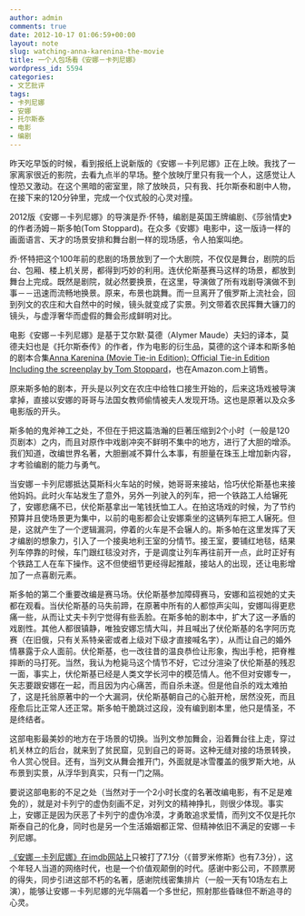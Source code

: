 ```yaml
---
author: admin
comments: true
date: 2012-10-17 01:06:59+00:00
layout: note
slug: watching-anna-karenina-the-movie
title: 一个人包场看《安娜－卡列尼娜》
wordpress_id: 5594
categories:
- 文艺批评
tags:
- 卡列尼娜
- 安娜
- 托尔斯泰
- 电影
- 编剧
---
```


昨天吃早饭的时候，看到报纸上说新版的《安娜－卡列尼娜》正在上映。我找了一家离家很近的影院，去看九点半的早场。整个放映厅里只有我一个人，这感觉让人惶恐又激动。在这个黑暗的密室里，除了放映员，只有我、托尔斯泰和剧中人物，在接下来的120分钟里，完成一个仪式般的心灵对撞。

2012版《安娜－卡列尼娜》的导演是乔·怀特，编剧是英国王牌编剧、《莎翁情史》的作者汤姆－斯多帕(Tom Stoppard)。在众多《安娜》电影中，这一版诗一样的画面语言、天才的场景安排和舞台剧一样的现场感，令人拍案叫绝。

乔·怀特把这个100年前的悲剧的场景放到了一个大剧院，不仅仅是舞台，剧院的后台、包厢、楼上机关房，都得到巧妙的利用。连伏伦斯基赛马这样的场景，都放到舞台上完成。既然是剧院，就必然要换景，在这里，导演做了所有戏剧导演做不到事－－迅速而流畅地换景。原来，布景也跳舞。而一旦离开了俄罗斯上流社会，回到列文的农庄和大自然中的时候，镜头就变成了实景。列文带着农民挥舞大镰刀的镜头，与虚浮奢华而虚假的舞会形成鲜明对比。

电影《安娜－卡列尼娜》是基于艾尔默·莫德（Alymer Maude）夫妇的译本，莫德夫妇也是《托尔斯泰传》的作者，作为电影的衍生品，莫德的这个译本和斯多帕的剧本合集[Anna Karenina (Movie Tie-in Edition): Official Tie-in Edition Including the screenplay by Tom Stoppard](http://www.amazon.com/Anna-Karenina-Movie-Edition-ebook/dp/B008WOO606/ref=sr_1_6?s=digital-text&ie=UTF8&qid=1350407555&sr=1-6&keywords=Tom+Stoppard+Plays)，也在Amazon.com上销售。 

原来斯多帕的剧本，开头是以列文在农庄中给牲口接生开始的，后来这场戏被导演拿掉，直接以安娜的哥哥与法国女教师偷情被夫人发现开场。这也是原著以及众多电影版的开头。

斯多帕的鬼斧神工之处，不但在于把这篇浩瀚的巨著压缩到2个小时（一般是120页剧本）之内，而且对原作中戏剧冲突不鲜明不集中的地方，进行了大胆的增添。我们知道，改编世界名著，大胆删减不算什么本事，有胆量在珠玉上增加新内容，才考验编剧的能力与勇气。

当安娜－卡列尼娜抵达莫斯科火车站的时候，她哥哥来接站，恰巧伏伦斯基也来接他妈妈。此时火车站发生了意外，另外一列驶入的列车，把一个铁路工人给辗死了，安娜悲痛不已，伏伦斯基拿出一笔钱抚恤工人。在拍这场戏的时候，为了节约预算并且使场景更为集中，以前的电影都会让安娜乘坐的这辆列车把工人辗死。但是，这就产生了一个逻辑漏洞，停着的火车是不会辗人的。斯多帕在这里发挥了天才编剧的想象力，引入了一个接奥地利王室的分情节。接王室，要铺红地毯，结果列车停靠的时候，车门跟红毯没对齐，于是调度让列车再往前开一点，此时正好有个铁路工人在车下操作。这不但使细节更经得起推敲，接站人的出现，还让电影增加了一点喜剧元素。

斯多帕的第二个重要改编是赛马场。伏伦斯基参加障碍赛马，安娜和监视她的丈夫都在观看。当伏伦斯基的马失前蹄，在原著中所有的人都惊声尖叫，安娜叫得更悲痛一些，从而让丈夫卡列宁觉得有些丢脸。在斯多帕的剧本中，扩大了这一矛盾的戏剧性。其他人都很镇静，唯独安娜忘情大叫，并且喊出了伏伦斯基的名字阿历克赛（在旧俄，只有关系特亲密或者上级对下级才直接喊名字），从而让自己的婚外情暴露于众人面前。伏伦斯基，也一改往昔的温良恭俭让形象，掏出手枪，把脊椎摔断的马打死。当然，我认为枪毙马这个情节不好，它过分渲染了伏伦斯基的残忍一面，事实上，伏伦斯基已经是人类文学长河中的模范情人。他不但对安娜专一，矢志要跟安娜在一起，而且因为内心痛苦，而自杀未遂。但是他自杀的戏太难拍了，这是托翁原著中的一个大漏洞，伏伦斯基朝自己的心脏开枪，居然没死，而且痊愈后比正常人还正常。斯多帕干脆跳过这段，没有编到剧本里，他只是情圣，不是终结者。

这部电影最美妙的地方在于场景的切换。当列文参加舞会，沿着舞台往上走，穿过机关林立的后台，就来到了贫民窟，见到自己的哥哥。这种无缝对接的场景转换，令人赏心悦目。还有，当列文从舞会推开门，外面就是冰雪覆盖的俄罗斯大地，从布景到实景，从浮华到真实，只有一门之隔。

要说这部电影的不足之处（当然对于一个2小时长度的名著改编电影，有不足是难免的），就是对卡列宁的虚伪刻画不足，对列文的精神挣扎，则很少体现。事实上，安娜正是因为厌恶了卡列宁的虚伪冷漠，才勇敢追求爱情，而列文不仅是托尔斯泰自己的化身，同时也是另一个生活婚姻都正常、但精神依旧不满足的安娜－卡列尼娜。

[《安娜－卡列尼娜》在imdb网站上](http://www.imdb.com/title/tt1781769/)只被打了7.1分（《普罗米修斯》也有7.3分），这个年轻人当道的网络时代，也是一个价值观颠倒的时代。感谢中影公司，不顾票房的得失，同步引进这部不朽的名著，感谢院线密集排片（一般一天有10场左右上演），能够让安娜－卡列尼娜的光华隔着一个多世纪，照射那些昏昧但不断追寻的心灵。
